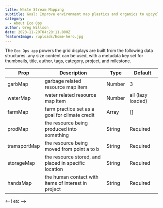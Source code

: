 ```yaml
---
title: Waste Stream Mapping
subtitle: Goal: Improve environment map plastics and organics to upcycle & restore land
category:
  - About Eco Ops
author: Greg Willson
date: 2023-11-20T04:20:11.800Z
featureImage: /uploads/home-hero.jpg
---
```

The `Eco Ops app` powers the grid displays are built from the following data structures. any size content can be used, with a metadata key set for thumbnails, title, author, tags, category, project, and milestone.

| Prop     | Description                                          | Type   | Default           |
| -------- | ---------------------------------------------------- | ------ | ----------------- |
| garbMap   | garbage related resource map item              | Number | 3                 |
| waterMap   | water related resource map item                 | Number | all (lazy loaded) |
| farmMap | farm practice set as a goal for climate credit  | Array  | \[]               |
| prodMap | the resource being produced into something           | String | Required          |
| tramsportMap | the resource being moved from point a to b           | String | Required          |
| storageMap | the resource stored, and placed in specific location           | String | Required          |
| handsMap | the human contact with items of interest in project           | String | Required          |



<--! etc -->
```
